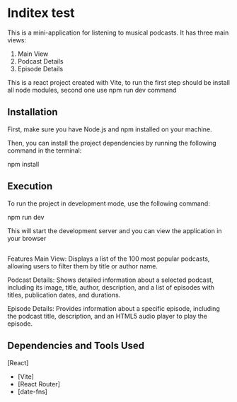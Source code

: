 # Inditex test

This is a mini-application for listening to musical podcasts. It has three main views:

1. Main View
2. Podcast Details
3. Episode Details

This is a react project created with Vite, to run the first step should be install all node modules, second one use npm run dev command

## Installation

First, make sure you have Node.js and npm installed on your machine.

Then, you can install the project dependencies by running the following command in the terminal:

npm install

## Execution

To run the project in development mode, use the following command:

npm run dev

This will start the development server and you can view the application in your browser

##

Features
Main View: Displays a list of the 100 most popular podcasts, allowing users to filter them by title or author name.

Podcast Details: Shows detailed information about a selected podcast, including its image, title, author, description, and a list of episodes with titles, publication dates, and durations.

Episode Details: Provides information about a specific episode, including the podcast title, description, and an HTML5 audio player to play the episode.

## Dependencies and Tools Used

[React]

- [Vite]
- [React Router]
- [date-fns]
